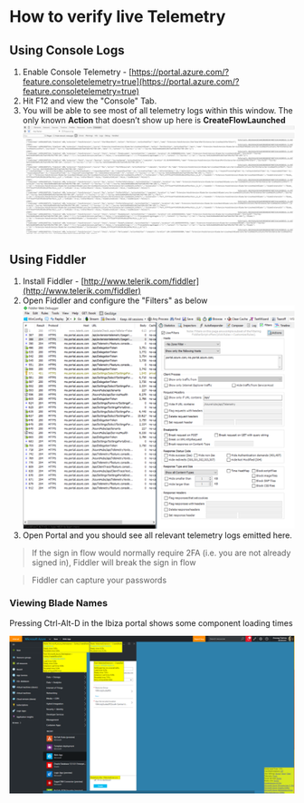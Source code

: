 # How to verify live Telemetry

## Using Console Logs
	
1. Enable Console Telemetry - [https://portal.azure.com/?feature.consoletelemetry=true](https://portal.azure.com/?feature.consoletelemetry=true) 
1. Hit F12 and view the "Console" Tab.
1. You will be able to see most of all telemetry logs within this window. The only known **Action** that doesn’t show up here is **CreateFlowLaunched**
    ![Fiddler](../media/portalfx-telemetry/consoleLogs.png)

## Using Fiddler

1. Install Fiddler - [http://www.telerik.com/fiddler](http://www.telerik.com/fiddler)
1. Open Fiddler and configure the "Filters" as below
      ![Fiddler](../media/portalfx-telemetry/fiddler.png)
1. Open Portal and you should see all relevant telemetry logs emitted here.

> If the sign in flow would normally require 2FA (i.e. you are not already signed in), Fiddler will break the sign in flow

>  Fiddler can capture your passwords

### Viewing Blade Names

Pressing Ctrl-Alt-D in the Ibiza portal shows some component loading times

![Fiddler](../media/portalfx-telemetry/bladeNames.png)
